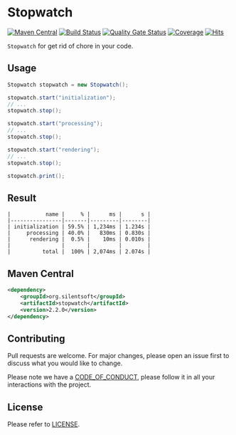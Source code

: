 # Stopwatch

[![Maven Central](https://img.shields.io/maven-central/v/org.silentsoft/stopwatch)](https://search.maven.org/artifact/org.silentsoft/stopwatch)
[![Build Status](https://app.travis-ci.com/silentsoft/stopwatch.svg?branch=main)](https://app.travis-ci.com/silentsoft/stopwatch)
[![Quality Gate Status](https://sonarcloud.io/api/project_badges/measure?project=silentsoft_stopwatch&metric=alert_status)](https://sonarcloud.io/dashboard?id=silentsoft_stopwatch)
[![Coverage](https://sonarcloud.io/api/project_badges/measure?project=silentsoft_stopwatch&metric=coverage)](https://sonarcloud.io/dashboard?id=silentsoft_stopwatch)
[![Hits](https://hits.sh/github.com/silentsoft/stopwatch.svg)](https://hits.sh)

`Stopwatch` for get rid of chore in your code.

## Usage
```java
Stopwatch stopwatch = new Stopwatch();

stopwatch.start("initialization");
// ...
stopwatch.stop();

stopwatch.start("processing");
// ...
stopwatch.stop();

stopwatch.start("rendering");
// ...
stopwatch.stop();

stopwatch.print();
```

## Result
```
|           name |     % |      ms |      s |
|----------------|-------|---------|--------|
| initialization | 59.5% | 1,234ms | 1.234s |
|     processing | 40.0% |   830ms | 0.830s |
|      rendering |  0.5% |    10ms | 0.010s |
|                |       |         |        |
|          total |  100% | 2,074ms | 2.074s |
```

## Maven Central
```xml
<dependency>
    <groupId>org.silentsoft</groupId>
    <artifactId>stopwatch</artifactId>
    <version>2.2.0</version>
</dependency>
```

## Contributing
Pull requests are welcome. For major changes, please open an issue first to discuss what you would like to change.

Please note we have a [CODE_OF_CONDUCT](https://github.com/silentsoft/stopwatch/blob/main/CODE_OF_CONDUCT.md), please follow it in all your interactions with the project.

## License
Please refer to [LICENSE](https://github.com/silentsoft/stopwatch/blob/main/LICENSE.txt).
